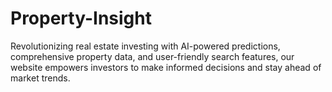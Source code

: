 # Property-Insight
Revolutionizing real estate investing with AI-powered predictions, comprehensive property data, and user-friendly search features, our website empowers investors to make informed decisions and stay ahead of market trends.
